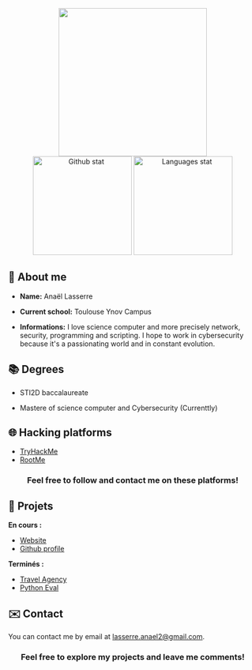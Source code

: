 <div align="center">
  <img src="https://external-content.duckduckgo.com/iu/?u=https%3A%2F%2Fmedia2.giphy.com%2Fmedia%2F4N3Mqhl8JRyYLapZgt%2Fsource.gif&f=1&nofb=1&ipt=b4c9117bad64920710cfbf81310888653addb62bd7c2355d5bcc5313dae77185&ipo=images" width="300"/>
</div>

<div align="center">
  <img src="https://github-readme-stats.vercel.app/api?username=voluxyy&locale=en&theme=dark&card_width=400&show_icons=true" height="200" alt="Github stat">
  <img src="https://github-readme-stats.vercel.app/api/top-langs?username=voluxyy&locale=en&theme=dark&card_width=400&layout=compact&langs_count=8" height="200" alt="Languages stat">
</div>

## 👋 About me

- **Name:** Anaël Lasserre

- **Current school:** Toulouse Ynov Campus

- **Informations:** I love science computer and more precisely network, security, programming and scripting. I hope to work in cybersecurity because it's a passionating world and in constant evolution.

## 📚 Degrees

- STI2D baccalaureate

- Mastere of science computer and Cybersecurity (Currenttly)

## 🌐 Hacking platforms

- [TryHackMe](https://tryhackme.com/p/voluxyy)
- [RootMe](https://www.root-me.org/voluxyy)

<h3 align="center">Feel free to follow and contact me on these platforms!</h3>

## 🚀 Projets

**En cours :**

- [Website]("https://github.com/voluxyy/voluxyy.github.io")
- [Github profile]("https://github.com/voluxyy/voluxyy")

**Terminés :**

- [Travel Agency](https://github.com/voluxyy/Travel-Agency)
- [Python Eval](https://github.com/voluxyy/python-eval)

## ✉️ Contact

You can contact me by email at lasserre.anael2@gmail.com.

<h3 align="center">Feel free to explore my projects and leave me comments!</h3>